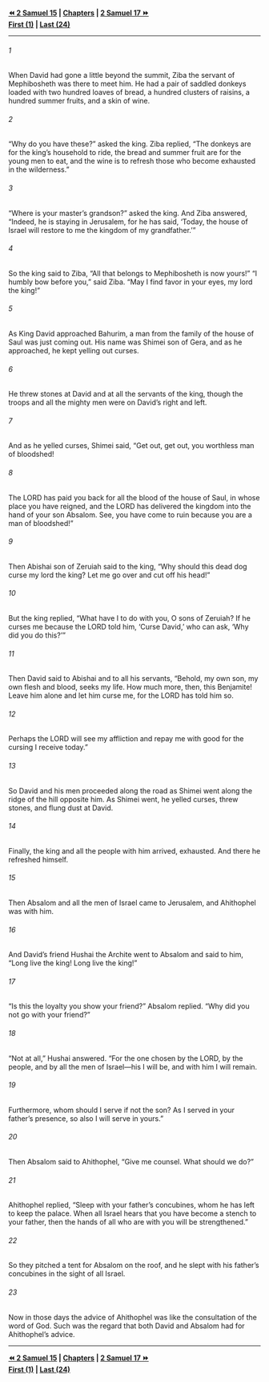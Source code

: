   
**[⏪ 2 Samuel 15](./2%20Samuel%2015.md) | [Chapters](./_index.md) | [2 Samuel 17 ⏩](./2%20Samuel%2017.md)**  
**[First (1)](./2%20Samuel%201.md) | [Last (24)](./2%20Samuel%2024.md)**  
  
---  
  
###### 1  
When David had gone a little beyond the summit, Ziba the servant of Mephibosheth was there to meet him. He had a pair of saddled donkeys loaded with two hundred loaves of bread, a hundred clusters of raisins, a hundred summer fruits, and a skin of wine.  
  
###### 2  
“Why do you have these?” asked the king. Ziba replied, “The donkeys are for the king’s household to ride, the bread and summer fruit are for the young men to eat, and the wine is to refresh those who become exhausted in the wilderness.”  
  
###### 3  
“Where is your master’s grandson?” asked the king. And Ziba answered, “Indeed, he is staying in Jerusalem, for he has said, ‘Today, the house of Israel will restore to me the kingdom of my grandfather.’”  
  
###### 4  
So the king said to Ziba, “All that belongs to Mephibosheth is now yours!” “I humbly bow before you,” said Ziba. “May I find favor in your eyes, my lord the king!”  
  
###### 5  
As King David approached Bahurim, a man from the family of the house of Saul was just coming out. His name was Shimei son of Gera, and as he approached, he kept yelling out curses.  
  
###### 6  
He threw stones at David and at all the servants of the king, though the troops and all the mighty men were on David’s right and left.  
  
###### 7  
And as he yelled curses, Shimei said, “Get out, get out, you worthless man of bloodshed!  
  
###### 8  
The LORD has paid you back for all the blood of the house of Saul, in whose place you have reigned, and the LORD has delivered the kingdom into the hand of your son Absalom. See, you have come to ruin because you are a man of bloodshed!”  
  
###### 9  
Then Abishai son of Zeruiah said to the king, “Why should this dead dog curse my lord the king? Let me go over and cut off his head!”  
  
###### 10  
But the king replied, “What have I to do with you, O sons of Zeruiah? If he curses me because the LORD told him, ‘Curse David,’ who can ask, ‘Why did you do this?’”  
  
###### 11  
Then David said to Abishai and to all his servants, “Behold, my own son, my own flesh and blood, seeks my life. How much more, then, this Benjamite! Leave him alone and let him curse me, for the LORD has told him so.  
  
###### 12  
Perhaps the LORD will see my affliction and repay me with good for the cursing I receive today.”  
  
###### 13  
So David and his men proceeded along the road as Shimei went along the ridge of the hill opposite him. As Shimei went, he yelled curses, threw stones, and flung dust at David.  
  
###### 14  
Finally, the king and all the people with him arrived, exhausted. And there he refreshed himself.  
  
###### 15  
Then Absalom and all the men of Israel came to Jerusalem, and Ahithophel was with him.  
  
###### 16  
And David’s friend Hushai the Archite went to Absalom and said to him, “Long live the king! Long live the king!”  
  
###### 17  
“Is this the loyalty you show your friend?” Absalom replied. “Why did you not go with your friend?”  
  
###### 18  
“Not at all,” Hushai answered. “For the one chosen by the LORD, by the people, and by all the men of Israel—his I will be, and with him I will remain.  
  
###### 19  
Furthermore, whom should I serve if not the son? As I served in your father’s presence, so also I will serve in yours.”  
  
###### 20  
Then Absalom said to Ahithophel, “Give me counsel. What should we do?”  
  
###### 21  
Ahithophel replied, “Sleep with your father’s concubines, whom he has left to keep the palace. When all Israel hears that you have become a stench to your father, then the hands of all who are with you will be strengthened.”  
  
###### 22  
So they pitched a tent for Absalom on the roof, and he slept with his father’s concubines in the sight of all Israel.  
  
###### 23  
Now in those days the advice of Ahithophel was like the consultation of the word of God. Such was the regard that both David and Absalom had for Ahithophel’s advice.  
  
  
---  
  
**[⏪ 2 Samuel 15](./2%20Samuel%2015.md) | [Chapters](./_index.md) | [2 Samuel 17 ⏩](./2%20Samuel%2017.md)**  
**[First (1)](./2%20Samuel%201.md) | [Last (24)](./2%20Samuel%2024.md)**  
  
